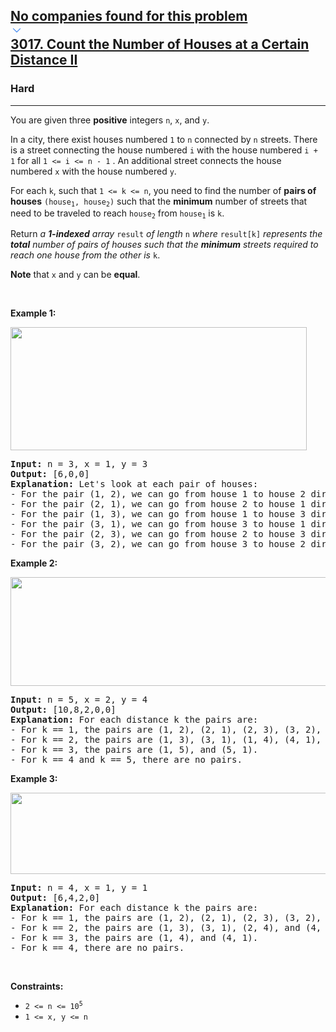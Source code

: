 <h2><a href="https://leetcode.com/problems/count-the-number-of-houses-at-a-certain-distance-ii/"><div id="big-omega-company-tags"><div id="big-omega-topbar"><div class="companyTagsContainer" style="overflow-x: scroll; flex-wrap: nowrap;"><div class="companyTagsContainer--tag">No companies found for this problem</div></div><div class="companyTagsContainer--chevron"><div><svg version="1.1" id="icon" xmlns="http://www.w3.org/2000/svg" xmlns:xlink="http://www.w3.org/1999/xlink" x="0px" y="0px" viewBox="0 0 32 32" fill="#4087F1" xml:space="preserve" style="width: 20px; --darkreader-inline-fill: #4aa0f2;" data-darkreader-inline-fill=""><polygon points="16,22 6,12 7.4,10.6 16,19.2 24.6,10.6 26,12 "></polygon><rect id="_x3C_Transparent_Rectangle_x3E_" class="st0" fill="none" width="32" height="32"></rect></svg></div></div></div></div>3017. Count the Number of Houses at a Certain Distance II</a></h2><h3>Hard</h3><hr><div><p>You are given three <strong>positive</strong> integers <code>n</code>, <code>x</code>, and <code>y</code>.</p>

<p>In a city, there exist houses numbered <code>1</code> to <code>n</code> connected by <code>n</code> streets. There is a street connecting the house numbered <code>i</code> with the house numbered <code>i + 1</code> for all <code>1 &lt;= i &lt;= n - 1</code> . An additional street connects the house numbered <code>x</code> with the house numbered <code>y</code>.</p>

<p>For each <code>k</code>, such that <code>1 &lt;= k &lt;= n</code>, you need to find the number of <strong>pairs of houses</strong> <code>(house<sub>1</sub>, house<sub>2</sub>)</code> such that the <strong>minimum</strong> number of streets that need to be traveled to reach <code>house<sub>2</sub></code> from <code>house<sub>1</sub></code> is <code>k</code>.</p>

<p>Return <em>a <strong>1-indexed</strong> array </em><code>result</code><em> of length </em><code>n</code><em> where </em><code>result[k]</code><em> represents the <strong>total</strong> number of pairs of houses such that the <strong>minimum</strong> streets required to reach one house from the other is </em><code>k</code>.</p>

<p><strong>Note</strong> that <code>x</code> and <code>y</code> can be <strong>equal</strong>.</p>

<p>&nbsp;</p>
<p><strong class="example">Example 1:</strong></p>
<img alt="" src="https://assets.leetcode.com/uploads/2023/12/20/example2.png" style="width: 474px; height: 197px;">
<pre><strong>Input:</strong> n = 3, x = 1, y = 3
<strong>Output:</strong> [6,0,0]
<strong>Explanation:</strong> Let's look at each pair of houses:
- For the pair (1, 2), we can go from house 1 to house 2 directly.
- For the pair (2, 1), we can go from house 2 to house 1 directly.
- For the pair (1, 3), we can go from house 1 to house 3 directly.
- For the pair (3, 1), we can go from house 3 to house 1 directly.
- For the pair (2, 3), we can go from house 2 to house 3 directly.
- For the pair (3, 2), we can go from house 3 to house 2 directly.
</pre>

<p><strong class="example">Example 2:</strong></p>
<img alt="" src="https://assets.leetcode.com/uploads/2023/12/20/example3.png" style="width: 668px; height: 174px;">
<pre><strong>Input:</strong> n = 5, x = 2, y = 4
<strong>Output:</strong> [10,8,2,0,0]
<strong>Explanation:</strong> For each distance k the pairs are:
- For k == 1, the pairs are (1, 2), (2, 1), (2, 3), (3, 2), (2, 4), (4, 2), (3, 4), (4, 3), (4, 5), and (5, 4).
- For k == 2, the pairs are (1, 3), (3, 1), (1, 4), (4, 1), (2, 5), (5, 2), (3, 5), and (5, 3).
- For k == 3, the pairs are (1, 5), and (5, 1).
- For k == 4 and k == 5, there are no pairs.
</pre>

<p><strong class="example">Example 3:</strong></p>
<img alt="" src="https://assets.leetcode.com/uploads/2023/12/20/example5.png" style="width: 544px; height: 130px;">
<pre><strong>Input:</strong> n = 4, x = 1, y = 1
<strong>Output:</strong> [6,4,2,0]
<strong>Explanation:</strong> For each distance k the pairs are:
- For k == 1, the pairs are (1, 2), (2, 1), (2, 3), (3, 2), (3, 4), and (4, 3).
- For k == 2, the pairs are (1, 3), (3, 1), (2, 4), and (4, 2).
- For k == 3, the pairs are (1, 4), and (4, 1).
- For k == 4, there are no pairs.
</pre>

<p>&nbsp;</p>
<p><strong>Constraints:</strong></p>

<ul>
	<li><code>2 &lt;= n &lt;= 10<sup>5</sup></code></li>
	<li><code>1 &lt;= x, y &lt;= n</code></li>
</ul>
</div>